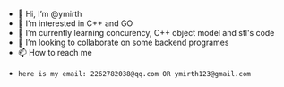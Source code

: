 - 👋 Hi, I’m @ymirth
- 👀 I’m interested in C++ and GO
- 🌱 I’m currently learning concurency, C++ object model and stl's code
- 💞️ I’m looking to collaborate on some backend programes
- 📫 How to reach me 
-     here is my email: 2262782038@qq.com OR ymirth123@gmail.com

<!---
ymirth/ymirth is a ✨ special ✨ repository because its `README.md` (this file) appears on your GitHub profile.
You can click the Preview link to take a look at your changes.
--->
